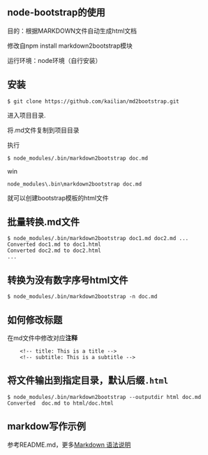 <!-- title: 【ReadME】node-bootstrap文档 -->
<!-- subtitle: 20140810 -->
## node-bootstrap的使用

目的：根据MARKDOWN文件自动生成html文档

修改自npm install markdown2bootstrap模块

运行环境：node环境（自行安装）

## 安装

    $ git clone https://github.com/kailian/md2bootstrap.git

进入项目目录.

将.md文件复制到项目目录

执行

    $ node_modules/.bin/markdown2bootstrap doc.md

win

    node_modules\.bin\markdown2bootstrap doc.md

就可以创建bootstrap模板的html文件

## **批量转换**.md文件

    $ node_modules/.bin/markdown2bootstrap doc1.md doc2.md ...
    Converted doc1.md to doc1.html
    Converted doc2.md to doc2.html
    ...

## 转换为没有数字序号html文件

    $ node_modules/.bin/markdown2bootstrap -n doc.md

## 如何修改**标题**

在md文件中修改对应**注释**

        <!-- title: This is a title -->
        <!-- subtitle: This is a subtitle -->

## 将文件输出到**指定目录**，默认后缀`.html`

    $ node_modules/.bin/markdown2bootstrap --outputdir html doc.md
    Converted  doc.md to html/doc.html

## markdow写作示例

参考README.md，更多[Markdown 语法说明](http://wowubuntu.com/markdown/#p)

    